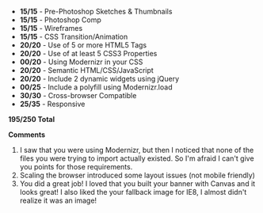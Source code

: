 * **15/15** - Pre-Photoshop Sketches & Thumbnails
* **15/15** - Photoshop Comp
* **15/15** - Wireframes
* **15/15** - CSS Transition/Animation
* **20/20** - Use of 5 or more HTML5 Tags
* **20/20** - Use of at least 5 CSS3 Properties
* **00/20** - Using Modernizr in your CSS
* **20/20** - Semantic HTML/CSS/JavaScript
* **20/20** - Include 2 dynamic widgets using jQuery
* **00/25** - Include a polyfill using Modernizr.load
* **30/30** - Cross-browser Compatible
* **25/35** - Responsive

**195/250 Total**

**Comments**

1. I saw that you were using Modernizr, but then I noticed that none of the files you were trying to import actually
existed. So I'm afraid I can't give you points for those requirements.
2. Scaling the browser introduced some layout issues (not mobile friendly)
3. You did a great job! I loved that you built your banner with Canvas and it looks great! I also liked the your fallback
image for IE8, I almost didn't realize it was an image!
